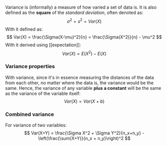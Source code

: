 Variance is (informally) a measure of how varied a set of data is. It is also defined as the **square** of the *standard deviation*, often denoted as:
$$
\sigma^2 = s^2 = Var(X)
$$
With it defined as:
$$
Var(X) = \frac{\Sigma(X-\mu)^2}{n} = \frac{\Sigma(X^2)}{n} - \mu^2
$$
With it derived using [[expectation]]:
$$
Var(X) = E(X^2) - E(X)
$$
### Variance properties
With variance, since it's in essence measuring the distances of the data from each other, no matter where the data is, the variance would be the same. Hence, the variance of any variable **plus a constant** will be the same as the variance of the variable itself:
$$
Var(X) = Var(X+ b)
$$
### Combined variance
For variance of two variables:
$$
Var(X+Y) = \frac{\Sigma X^2 + \Sigma Y^2}{n_x+n_y} -\left(\frac{\sum(X+Y)}{n_x + n_y}\right)^2
$$